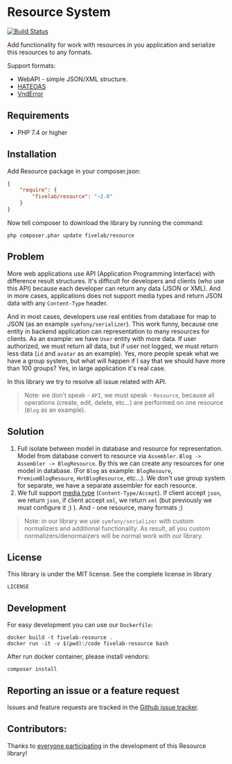 Resource System
===============

[![Build Status](https://github.com/FiveLab/Resoure/workflows/Testing/badge.svg?branch=master)](https://github.com/FiveLab/Resource/actions)

Add functionality for work with resources in you application and serialize this resources to any formats.

Support formats:

* WebAPI - simple JSON/XML structure.
* [HATEOAS](https://en.wikipedia.org/wiki/HATEOAS)
* [VndError](https://github.com/blongden/vnd.error)

Requirements
------------

* PHP 7.4 or higher

Installation
------------

Add Resource package in your composer.json:

````json
{
    "require": {
        "fivelab/resource": "~2.0"
    }
}
````

Now tell composer to download the library by running the command:

```shell script
php composer.phar update fivelab/resource
```

Problem
-------

More web applications use API (Application Programming Interface) with difference result structures. It's difficult 
for developers and clients (who use this API) because each developer can return any data (JSON or XML).
And in more cases, applications does not support media types and return JSON data with any `Content-Type` header.

And in most cases, developers use real entities from database for map to JSON (as an example `symfony/serializer`). 
This work funny, because one entity in backend application can representation to many resources for clients. As an example:
we have `User` entity with more data. If user authorized, we must return all data, but if user not logged, we must
return less data (`id` and `avatar` as an example). Yes, more people speak what we have a group system, 
but what will happen if I say that we should have more than 100 groups? Yes, in large application it's real case.

In this library we try to resolve all issue related with API.

> Note: we don't speak - `API`, we must speak - `Resource`, 
> because all operations (create, edit, delete, etc...) are performed on one resource (`Blog` as an example).

Solution
--------

1. Full isolate between model in database and resource for representation.
   Model from database convert to resource via `Assembler`.
   `Blog -> Assembler -> BlogResource`. By this we can create any resources for one model in database. 
   (For `Blog` as example: `BlogResoure`, `PremiumBlogResoure`, `HotBlogResource`, etc...). 
   We don't use group system for separate, we have a separate assembler for each resource. 
2. We full support [media type](https://en.wikipedia.org/wiki/Media_type) (`Content-Type/Accept`). 
   If client accept `json`, we return `json`, if client accept `xml`, we return `xml` 
   (but previously we must configure it ;) ). And - one resource, many formats ;)
   
> Note: in our library we use `symfony/serializer` with custom normalizers and additional functionality.
> As result, all you custom normalizers/denormaizers will be normal work with our library. 

License
-------

This library is under the MIT license. See the complete license in library

```
LICENSE
```

Development
-----------

For easy development you can use our `Dockerfile`:

```shell script
docker build -t fivelab-resource .
docker run -it -v $(pwd):/code fivelab-resource bash
```

After run docker container, please install vendors:

```shell script
composer install
```

Reporting an issue or a feature request
---------------------------------------

Issues and feature requests are tracked in the [Github issue tracker](https://github.com/FiveLab/Resource/issues).

Contributors:
-------------

Thanks to [everyone participating](https://github.com/FiveLab/Resource/graphs/contributors) in the development of this Resource library!
